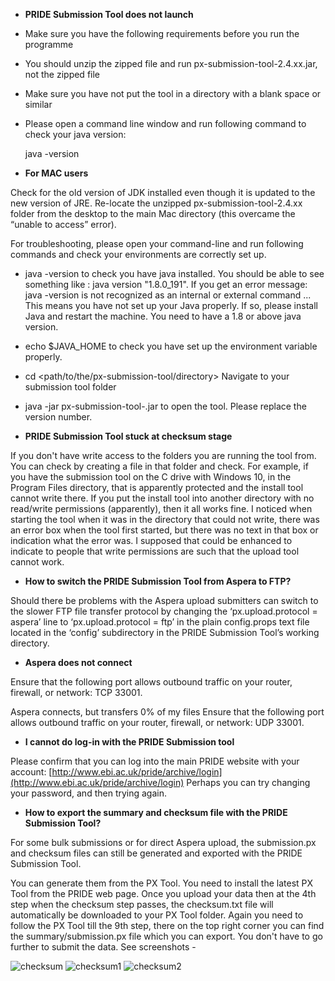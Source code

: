  - **PRIDE Submission Tool does not launch**
 
 
 - Make sure you have the following requirements before you run the programme 
 
 - You should unzip the zipped file and run px-submission-tool-2.4.xx.jar, not the zipped file
 
 - Make sure you have not put the tool in a directory with a blank space or similar
 
 - Please open a command line window and run following command to check your java version:
 
 	java -version
 	
 - **For MAC users**
 
 Check for the old version of JDK installed even though it is updated to the new version of JRE. Re-locate the unzipped px-submission-tool-2.4.xx folder from the desktop to the main Mac directory (this overcame the “unable to access” error).
  
 For troubleshooting, please open your command-line and run following commands and check your environments are correctly set up.
 
  - java -version to check you have java installed. You should be able to see something like : java version "1.8.0_191". If you get an error message: java -version is not recognized as an internal or external command ... This means you have not set up your Java properly. If so, please install Java and restart the machine. You need to have a 1.8 or above java version.
  - echo $JAVA_HOME to check you have set up the environment variable properly.
  - cd <path/to/the/px-submission-tool/directory> Navigate to your submission tool folder
  - java -jar px-submission-tool-<version number>.jar to open the tool. Please replace the version number.

- **PRIDE Submission Tool stuck at checksum stage**

If you don't have write access to the folders you are running the tool from. You can check by creating  a file in that folder and check. For example, if you have the submission tool on the C drive with Windows 10, in the Program Files directory, that is apparently protected and the install tool cannot write there. If you put the install tool into another directory with no read/write permissions (apparently), then it all works fine. I noticed when starting the tool when it was in the directory that could not write, there was an error box when the tool first started, but there was no text in that box or indication what the error was. I supposed that could be enhanced to indicate to people that write permissions are such that the upload tool cannot work.

- **How to switch the PRIDE Submission Tool from Aspera to FTP?**

Should there be problems with the Aspera upload submitters can switch to the slower FTP file transfer protocol by changing the ‘px.upload.protocol = aspera’ line to ‘px.upload.protocol = ftp’ in the plain config.props text file located in the ‘config’ subdirectory in the PRIDE Submission Tool’s working directory.

- **Aspera does not connect**

Ensure that the following port allows outbound traffic on your router, firewall, or network: TCP 33001.

Aspera connects, but transfers 0% of my files
Ensure that the following port allows outbound traffic on your router, firewall, or network: UDP 33001.

- **I cannot do log-in with the PRIDE Submission tool**

Please confirm that you can log into the main PRIDE website with your account:
[http://www.ebi.ac.uk/pride/archive/login](http://www.ebi.ac.uk/pride/archive/login)
Perhaps you can try changing your password, and then trying again.

- **How to export the summary and checksum file with the PRIDE Submission Tool?**

For some bulk submissions or for direct Aspera upload, the submission.px and checksum files can still be generated and exported with the PRIDE Submission Tool.

You can generate them from the PX Tool. You need to install the latest PX Tool from the PRIDE web page. Once you upload your data then at the 4th step when the checksum step passes, the checksum.txt file will automatically be downloaded to your PX Tool folder. Again you need to follow the PX Tool till the 9th step, there on the top right corner you can find the summary/submission.px file which you can export. You don't have to go further to submit the data. See screenshots -


![checksum](../markdown/tooltroubleshooting/files/checksum.png)
![checksum1](../markdown/tooltroubleshooting/files/checksum1.png)
![checksum2](../markdown/tooltroubleshooting/files/checksum2.png)


